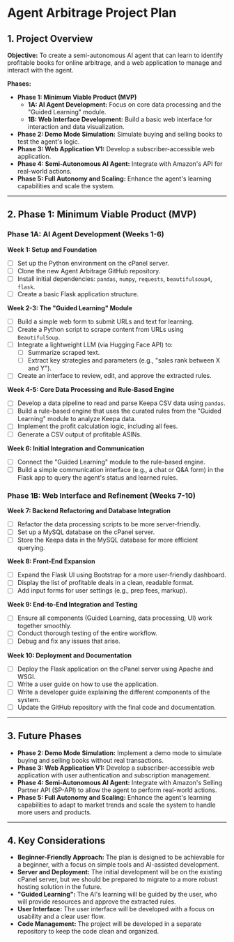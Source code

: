 # Agent Arbitrage Project Plan

## 1. Project Overview

**Objective:** To create a semi-autonomous AI agent that can learn to identify profitable books for online arbitrage, and a web application to manage and interact with the agent.

**Phases:**

*   **Phase 1: Minimum Viable Product (MVP)**
    *   **1A: AI Agent Development:** Focus on core data processing and the "Guided Learning" module.
    *   **1B: Web Interface Development:** Build a basic web interface for interaction and data visualization.
*   **Phase 2: Demo Mode Simulation:** Simulate buying and selling books to test the agent's logic.
*   **Phase 3: Web Application V1:** Develop a subscriber-accessible web application.
*   **Phase 4: Semi-Autonomous AI Agent:** Integrate with Amazon's API for real-world actions.
*   **Phase 5: Full Autonomy and Scaling:** Enhance the agent's learning capabilities and scale the system.

---

## 2. Phase 1: Minimum Viable Product (MVP)

### Phase 1A: AI Agent Development (Weeks 1-6)

**Week 1: Setup and Foundation**

*   [ ] Set up the Python environment on the cPanel server.
*   [ ] Clone the new Agent Arbitrage GitHub repository.
*   [ ] Install initial dependencies: `pandas`, `numpy`, `requests`, `beautifulsoup4`, `flask`.
*   [ ] Create a basic Flask application structure.

**Week 2-3: The "Guided Learning" Module**

*   [ ] Build a simple web form to submit URLs and text for learning.
*   [ ] Create a Python script to scrape content from URLs using `BeautifulSoup`.
*   [ ] Integrate a lightweight LLM (via Hugging Face API) to:
    *   [ ] Summarize scraped text.
    *   [ ] Extract key strategies and parameters (e.g., "sales rank between X and Y").
*   [ ] Create an interface to review, edit, and approve the extracted rules.

**Week 4-5: Core Data Processing and Rule-Based Engine**

*   [ ] Develop a data pipeline to read and parse Keepa CSV data using `pandas`.
*   [ ] Build a rule-based engine that uses the curated rules from the "Guided Learning" module to analyze Keepa data.
*   [ ] Implement the profit calculation logic, including all fees.
*   [ ] Generate a CSV output of profitable ASINs.

**Week 6: Initial Integration and Communication**

*   [ ] Connect the "Guided Learning" module to the rule-based engine.
*   [ ] Build a simple communication interface (e.g., a chat or Q&A form) in the Flask app to query the agent's status and learned rules.

### Phase 1B: Web Interface and Refinement (Weeks 7-10)

**Week 7: Backend Refactoring and Database Integration**

*   [ ] Refactor the data processing scripts to be more server-friendly.
*   [ ] Set up a MySQL database on the cPanel server.
*   [ ] Store the Keepa data in the MySQL database for more efficient querying.

**Week 8: Front-End Expansion**

*   [ ] Expand the Flask UI using Bootstrap for a more user-friendly dashboard.
*   [ ] Display the list of profitable deals in a clean, readable format.
*   [ ] Add input forms for user settings (e.g., prep fees, markup).

**Week 9: End-to-End Integration and Testing**

*   [ ] Ensure all components (Guided Learning, data processing, UI) work together smoothly.
*   [ ] Conduct thorough testing of the entire workflow.
*   [ ] Debug and fix any issues that arise.

**Week 10: Deployment and Documentation**

*   [ ] Deploy the Flask application on the cPanel server using Apache and WSGI.
*   [ ] Write a user guide on how to use the application.
*   [ ] Write a developer guide explaining the different components of the system.
*   [ ] Update the GitHub repository with the final code and documentation.

---

## 3. Future Phases

*   **Phase 2: Demo Mode Simulation:** Implement a demo mode to simulate buying and selling books without real transactions.
*   **Phase 3: Web Application V1:** Develop a subscriber-accessible web application with user authentication and subscription management.
*   **Phase 4: Semi-Autonomous AI Agent:** Integrate with Amazon's Selling Partner API (SP-API) to allow the agent to perform real-world actions.
*   **Phase 5: Full Autonomy and Scaling:** Enhance the agent's learning capabilities to adapt to market trends and scale the system to handle more users and products.

---

## 4. Key Considerations

*   **Beginner-Friendly Approach:** The plan is designed to be achievable for a beginner, with a focus on simple tools and AI-assisted development.
*   **Server and Deployment:** The initial development will be on the existing cPanel server, but we should be prepared to migrate to a more robust hosting solution in the future.
*   **"Guided Learning":** The AI's learning will be guided by the user, who will provide resources and approve the extracted rules.
*   **User Interface:** The user interface will be developed with a focus on usability and a clear user flow.
*   **Code Management:** The project will be developed in a separate repository to keep the code clean and organized.